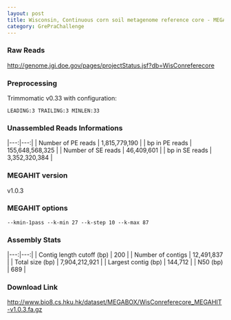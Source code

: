 ```yaml
---
layout: post
title: Wisconsin, Continuous corn soil metagenome reference core - MEGAHIT v1.0.3
category: GrePraChallenge
---
```


### Raw Reads

http://genome.jgi.doe.gov/pages/projectStatus.jsf?db=WisConreferecore

### Preprocessing

Trimmomatic v0.33 with configuration:

`LEADING:3 TRAILING:3 MINLEN:33`

### Unassembled Reads Informations

|---:|---:|
| Number of PE reads | 1,815,779,190 |
| bp in PE reads | 155,648,568,325 |
| Number of SE reads | 46,409,601 |
| bp in SE reads | 3,352,320,384 |

### MEGAHIT version

v1.0.3

### MEGAHIT options

`--kmin-1pass --k-min 27 --k-step 10 --k-max 87`

### Assembly Stats

|---:|---:|
| Contig length cutoff (bp) | 200 |
| Number of contigs | 12,491,837 |
| Total size (bp) | 7,904,212,921 |
| Largest contig (bp) | 144,712 |
| N50 (bp) | 689 |

### Download Link

http://www.bio8.cs.hku.hk/dataset/MEGABOX/WisConreferecore_MEGAHIT-v1.0.3.fa.gz